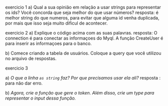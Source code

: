 exercicio 1
a) Qual a sua opinião em relação a usar strings para representar os ids? Você concorda que seja melhor do que usar números?
resposta: é melhor string do que numeros, para evitar que alguma id venha duplicada, por mais que isso seja muito dificul de acontecer.

exercicio 2
a) Explique o código acima com as suas palavras.
resposta: O connection é para conectar as informaçoes do Myql.
A função CreateUser é para inserir as informaçoes para o banco.

b) Comece criando a tabela de usuários. Coloque a query que você utilizou no arquivo de respostas.

exercicio 3

a) _O que a linha `as string` faz? Por que precisamos usar ela ali?_
resposta : para não dar erro.

b) _Agora, crie a função que gere o token. Além disso, crie um type para representar o input dessa função._
